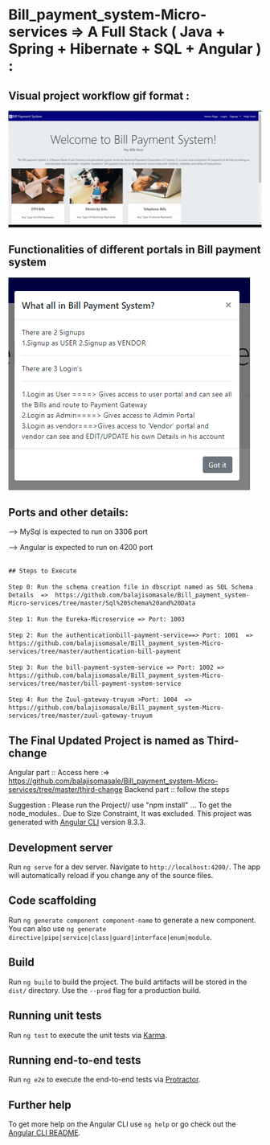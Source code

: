 # Bill_payment_system-Micro-services => A Full Stack ( Java + Spring + Hibernate + SQL + Angular ) : 

## Visual project workflow gif format :
![](Login_to_payment.gif)


## Functionalities of different portals in Bill payment system


![Description of portals](https://github.com/balajisomasale/Bill_payment_system-Micro-services/blob/master/bill%20payment%20images/portals_description%20(2).png)




## Ports and other details:

--> MySql is expected to run on 3306 port

--> Angular is expected to run on 4200 port 


```

## Steps to Execute

Step 0: Run the schema creation file in dbscript named as SQL Schema Details  =>  https://github.com/balajisomasale/Bill_payment_system-Micro-services/tree/master/Sql%20Schema%20and%20Data 

Step 1: Run the Eureka-Microservice => Port: 1003

Step 2: Run the authenticationbill-payment-service==> Port: 1001  => https://github.com/balajisomasale/Bill_payment_system-Micro-services/tree/master/authentication-bill-payment

Step 3: Run the bill-payment-system-service => Port: 1002 => https://github.com/balajisomasale/Bill_payment_system-Micro-services/tree/master/bill-payment-system-service

Step 4: Run the Zuul-gateway-truyum >Port: 1004  => https://github.com/balajisomasale/Bill_payment_system-Micro-services/tree/master/zuul-gateway-truyum

```


## The Final Updated Project is named as Third-change <br>
Angular part :: Access here :=> https://github.com/balajisomasale/Bill_payment_system-Micro-services/tree/master/third-change
Backend part :: follow the steps 



Suggestion : Please run the Project// use "npm install" ... To get the node_modules.. Due to Size Constraint, It was excluded.
This project was generated with [Angular CLI](https://github.com/angular/angular-cli) version 8.3.3.

## Development server

Run `ng serve` for a dev server. Navigate to `http://localhost:4200/`. The app will automatically reload if you change any of the source files.

## Code scaffolding

Run `ng generate component component-name` to generate a new component. You can also use `ng generate directive|pipe|service|class|guard|interface|enum|module`.

## Build

Run `ng build` to build the project. The build artifacts will be stored in the `dist/` directory. Use the `--prod` flag for a production build.

## Running unit tests

Run `ng test` to execute the unit tests via [Karma](https://karma-runner.github.io).

## Running end-to-end tests

Run `ng e2e` to execute the end-to-end tests via [Protractor](http://www.protractortest.org/).

## Further help

To get more help on the Angular CLI use `ng help` or go check out the [Angular CLI README](https://github.com/angular/angular-cli/blob/master/README.md).
